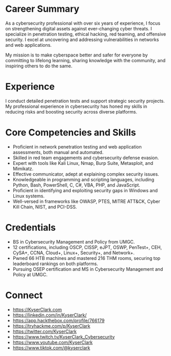 # Career Summary

As a cybersecurity professional with over six years of experience, I focus on strengthening digital assets against ever-changing cyber threats. I specialize in penetration testing, ethical hacking, red teaming, and offensive security. I excel at uncovering and addressing vulnerabilities in networks and web applications.
  
My mission is to make cyberspace better and safer for everyone by committing to lifelong learning, sharing knowledge with the community, and inspiring others to do the same.  
  
# Experience  
  
I conduct detailed penetration tests and support strategic security projects. My professional experience in cybersecurity has honed my skills in reducing risks and boosting security across diverse platforms.
  
# Core Competencies and Skills  
  
* Proficient in network penetration testing and web application assessments, both manual and automated.
* Skilled in red team engagements and cybersecurity defense evasion.
* Expert with tools like Kali Linux, Nmap, Burp Suite, Metasploit, and Mimikatz.
* Effective communicator, adept at explaining complex security issues.
* Knowledgeable in programming and scripting languages, including Python, Bash, PowerShell, C, C#, VBA, PHP, and JavaScript.
* Proficient in identifying and exploiting security gaps in Windows and Linux systems.
* Well-versed in frameworks like OWASP, PTES, MITRE ATT&CK, Cyber Kill Chain, NIST, and PCI-DSS.

# Credentials  
  
* BS in Cybersecurity Management and Policy from UMGC.
* 12 certifications, including OSCP, CISSP, eJPT, OSWP, PenTest+, CEH, CySA+, CCNA, Cloud+, Linux+, Security+, and Network+.
* Pwned 66 HTB machines and mastered 216 THM rooms, securing top leaderboard rankings on both platforms.
* Pursuing OSEP certification and MS in Cybersecurity Management and Policy at UMGC.

# Connect    
  
* https://KyserClark.com
* https://linkedin.com/in/KyserClark/
* https://app.hackthebox.com/profile/766179
* https://tryhackme.com/p/KyserClark
* https://twitter.com/KyserClark
* https://www.twitch.tv/KyserClark_Cybersecurity
* https://www.youtube.com/KyserClark
* https://www.tiktok.com/@kyserclark

<!---
KyserClark/KyserClark is a ✨ special ✨ repository because its `README.md` (this file) appears on your GitHub profile.
You can click the Preview link to take a look at your changes.
--->
